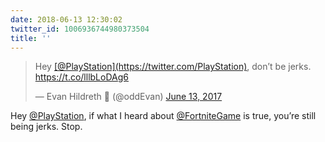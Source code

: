 ```yaml
---
date: 2018-06-13 12:30:02
twitter_id: 1006936744980373504
title: ''
---
```


<blockquote class="twitter-tweet"><p lang="en" dir="ltr">Hey <a href="https://twitter.com/PlayStation?ref_src=twsrc%5Etfw">[@PlayStation](https://twitter.com/PlayStation)</a>, don’t be jerks. <a href="https://t.co/lllbLoDAg6">https://t.co/lllbLoDAg6</a></p>&mdash; Evan Hildreth 🔰 (@oddEvan) <a href="https://twitter.com/oddEvan/status/874682389812965376?ref_src=twsrc%5Etfw">June 13, 2017</a></blockquote>
<script async src="https://platform.twitter.com/widgets.js" charset="utf-8"></script>

Hey [@PlayStation](https://twitter.com/PlayStation), if what I heard about [@FortniteGame](https://twitter.com/FortniteGame) is true, you’re still being jerks. Stop.
